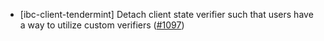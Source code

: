 - [ibc-client-tendermint] Detach client state verifier such that users have a
  way to utilize custom verifiers
  ([\#1097](https://github.com/cosmos/ibc-rs/pull/1097))
